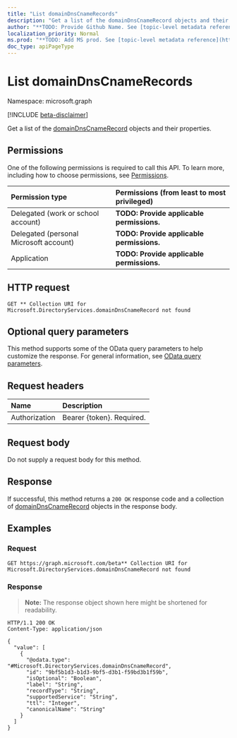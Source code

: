 ```yaml
---
title: "List domainDnsCnameRecords"
description: "Get a list of the domainDnsCnameRecord objects and their properties."
author: "**TODO: Provide Github Name. See [topic-level metadata reference](https://msgo.azurewebsites.net/add/document/guidelines/metadata.html#topic-level-metadata)**"
localization_priority: Normal
ms.prod: "**TODO: Add MS prod. See [topic-level metadata reference](https://msgo.azurewebsites.net/add/document/guidelines/metadata.html#topic-level-metadata)**"
doc_type: apiPageType
---
```


# List domainDnsCnameRecords
Namespace: microsoft.graph

[!INCLUDE [beta-disclaimer](../../includes/beta-disclaimer.md)]

Get a list of the [domainDnsCnameRecord](../resources/domaindnscnamerecord.md) objects and their properties.

## Permissions
One of the following permissions is required to call this API. To learn more, including how to choose permissions, see [Permissions](/graph/permissions-reference).

|Permission type|Permissions (from least to most privileged)|
|:---|:---|
|Delegated (work or school account)|**TODO: Provide applicable permissions.**|
|Delegated (personal Microsoft account)|**TODO: Provide applicable permissions.**|
|Application|**TODO: Provide applicable permissions.**|

## HTTP request

<!-- {
  "blockType": "ignored"
}
-->
``` http
GET ** Collection URI for Microsoft.DirectoryServices.domainDnsCnameRecord not found
```

## Optional query parameters
This method supports some of the OData query parameters to help customize the response. For general information, see [OData query parameters](/graph/query-parameters).

## Request headers
|Name|Description|
|:---|:---|
|Authorization|Bearer {token}. Required.|

## Request body
Do not supply a request body for this method.

## Response

If successful, this method returns a `200 OK` response code and a collection of [domainDnsCnameRecord](../resources/domaindnscnamerecord.md) objects in the response body.

## Examples

### Request
<!-- {
  "blockType": "request",
  "name": "list_domaindnscnamerecord"
}
-->
``` http
GET https://graph.microsoft.com/beta** Collection URI for Microsoft.DirectoryServices.domainDnsCnameRecord not found
```


### Response
>**Note:** The response object shown here might be shortened for readability.
<!-- {
  "blockType": "response",
  "truncated": true,
  "@odata.type": "Collection(Microsoft.DirectoryServices.domainDnsCnameRecord)"
}
-->
``` http
HTTP/1.1 200 OK
Content-Type: application/json

{
  "value": [
    {
      "@odata.type": "#Microsoft.DirectoryServices.domainDnsCnameRecord",
      "id": "9bf5b1d3-b1d3-9bf5-d3b1-f59bd3b1f59b",
      "isOptional": "Boolean",
      "label": "String",
      "recordType": "String",
      "supportedService": "String",
      "ttl": "Integer",
      "canonicalName": "String"
    }
  ]
}
```

